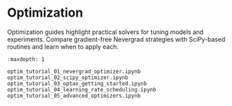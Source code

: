 # Optimization

Optimization guides highlight practical solvers for tuning models and experiments. Compare gradient-free Nevergrad strategies with SciPy-based routines and learn when to apply each.

```{toctree}
:maxdepth: 1

optim_tutorial_01_nevergrad_optimizer.ipynb
optim_tutorial_02_scipy_optimizer.ipynb
optim_tutorial_03_optax_getting_started.ipynb
optim_tutorial_04_learning_rate_scheduling.ipynb
optim_tutorial_05_advanced_optimizers.ipynb
```
